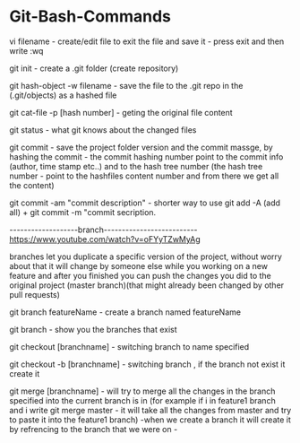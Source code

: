 # Git-Bash-Commands

vi filename - create/edit file
to exit the file and save it - press exit and then write :wq


git init - create a .git folder (create repository)

git hash-object -w filename - save the file to the .git repo in the (.git/objects) as a hashed file

git cat-file -p [hash number] - geting the original file content

git status - what git knows about the changed files

git commit - save the project folder version and the commit massge, 
by hashing the commit - the commit hashing number point to the commit info  (author, time stamp etc..) 
and to the hash tree number (the hash tree number - point to the hashfiles content number and from there we get all the content)

git commit -am "commit description" - shorter way to use git add -A (add all) + git commit -m "commit secription.

-------------------branch--------------------------
https://www.youtube.com/watch?v=oFYyTZwMyAg

branches let you duplicate a specific version of the project, without worry about that it will change by someone else while you 
working on a new feature and after you finished
you can push the changes you did to the original project (master branch)(that might already been changed by other pull requests)

git branch featureName - create a branch named featureName 

git branch - show you the branches that exist

git checkout [branchname] - switching branch to name specified

git checkout -b [branchname] - switching branch , if the branch not exist it create it

git merge [branchname] - will try to merge all the changes in the branch specified into the current branch is in (for example if i in 
feature1 branch and i write git merge master - it will take all the changes from master and try to paste it into the feature1 branch)
-when we create a branch it will create it by refrencing to the branch that we were on -